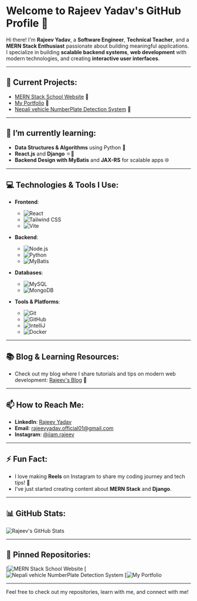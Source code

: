 # Welcome to Rajeev Yadav's GitHub Profile 👋

Hi there! I'm **Rajeev Yadav**, a **Software Engineer**, **Technical Teacher**, and a **MERN Stack Enthusiast** passionate about building meaningful applications. I specialize in building **scalable backend systems**, **web development** with modern technologies, and creating **interactive user interfaces**.

---

## 🚀 **Current Projects:**
- [MERN Stack School Website](https://nrmv.netlify.app/) 🏫
- [My Portfolio](https://yadavrajeev.com.np/) 💸
- [Nepali vehicle NumberPlate Detection System](https://github.com/rajeevyadavofficial/Nepali_Vehicle_License_Plate_Detector_And_Reader_YOLOv8) 📸

---

## 🌱 **I’m currently learning**:
- **Data Structures & Algorithms** using Python 🐍
- **React.js** and **Django** ⚛️🐍
- **Backend Design with MyBatis** and **JAX-RS** for scalable apps 🌐

---

## 💻 **Technologies & Tools I Use**:
- **Frontend**: 
  - ![React](https://img.shields.io/badge/-React-61DAFB?logo=react&logoColor=white) 
  - ![Tailwind CSS](https://img.shields.io/badge/-Tailwind%20CSS-38B2AC?logo=tailwindcss&logoColor=white) 
  - ![Vite](https://img.shields.io/badge/-Vite-646CFF?logo=vite&logoColor=white)
  
- **Backend**: 
  - ![Node.js](https://img.shields.io/badge/-Node.js-339933?logo=node.js&logoColor=white)
  - ![Python](https://img.shields.io/badge/-Python-3776AB?logo=python&logoColor=white)
  - ![MyBatis](https://img.shields.io/badge/-MyBatis-CE4C3D?logo=apache&logoColor=white)

- **Databases**: 
  - ![MySQL](https://img.shields.io/badge/-MySQL-4479A1?logo=mysql&logoColor=white)
  - ![MongoDB](https://img.shields.io/badge/-MongoDB-47A248?logo=mongodb&logoColor=white)

- **Tools & Platforms**:
  - ![Git](https://img.shields.io/badge/-Git-F05032?logo=git&logoColor=white)
  - ![GitHub](https://img.shields.io/badge/-GitHub-181717?logo=github&logoColor=white)
  - ![IntelliJ](https://img.shields.io/badge/-IntelliJ%20IDEA-000000?logo=intellij-idea&logoColor=white)
  - ![Docker](https://img.shields.io/badge/-Docker-2496ED?logo=docker&logoColor=white)
  
---

## 📚 **Blog & Learning Resources:**
- Check out my blog where I share tutorials and tips on modern web development: [Rajeev's Blog](https://medium.com/@rajeevyadav) 📝
  
---

## 📫 **How to Reach Me**:
- **LinkedIn**: [Rajeev Yadav](https://www.linkedin.com/in/rajeev-yadav-936853259/)
- **Email**: rajeevyadav.official01@gmail.com
- **Instagram**: [@iiam.rajeev](https://www.instagram.com/iiam.rajeev/?hl=en)

---

## ⚡ **Fun Fact**:
- I love making **Reels** on Instagram to share my coding journey and tech tips! 🎥
- I’ve just started creating content about **MERN Stack** and **Django**.

---

## 📊 **GitHub Stats:**

![Rajeev's GitHub Stats](https://github-readme-stats.vercel.app/api?username=rajeevyadav&show_icons=true&hide_title=true&count_private=true&hide=prs&theme=radical)

---

## 🎯 **Pinned Repositories**:
[![MERN Stack School Website](https://nrmv.netlify.app/)
[![Nepali vehicle NumberPlate Detection System](https://github.com/rajeevyadavofficial/Nepali_Vehicle_License_Plate_Detector_And_Reader_YOLOv8)
[![My Portfolio](https://yadavrajeev.com.np/)

---

Feel free to check out my repositories, learn with me, and connect with me!

